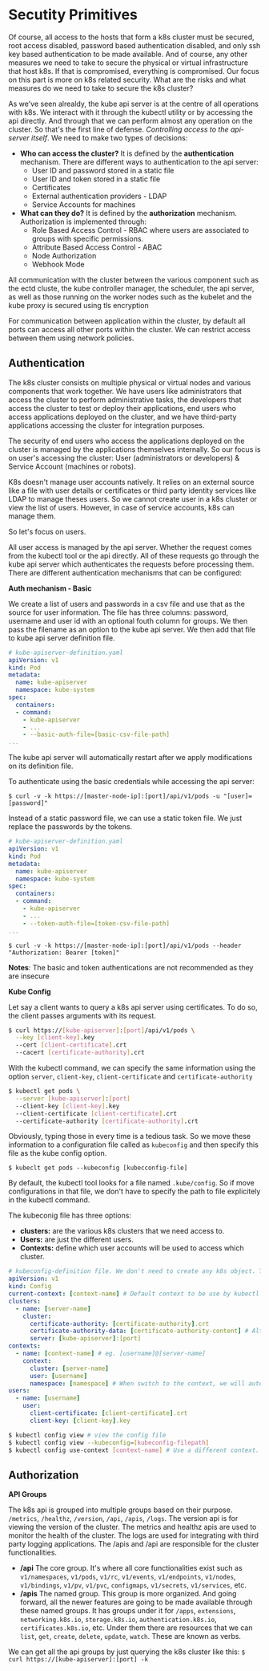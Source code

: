 # Secutity Primitives

Of course, all access to the hosts that form a k8s cluster must be secured, root access disabled, password based authentication disabled, and only ssh key based authentication to be made available. And of course, any other measures we need to take to secure the physical or virtual infrastructure that host k8s. If that is compromised, everything is compromised. Our focus on this part is more on k8s related security. What are the risks and what measures do we need to take to secure the k8s cluster?

As we've seen alrealdy, the kube api server is at the centre of all operations with k8s. We interact with it through the kubectl utility or by accessing the api directly. And through that we can perform almost any operation on the cluster. So that's the first line of defense. *Controlling access to the api-server itself*. We need to make two types of decisions:

- **Who can access the cluster?** It is defined by the **authentication** mechanism. There are different ways to authentication to the api server:
  - User ID and password stored in a static file
  - User ID and token stored in a static file
  - Certificates
  - External authentication providers - LDAP
  - Service Accounts for machines
- **What can they do?** It is defined by the **authorization** mechanism. Authorization is implemented through:
  - Role Based Access Control - RBAC where users are associated to groups with specific permissions.
  - Attribute Based Access Control - ABAC
  - Node Authorization
  - Webhook Mode

All communication with the cluster between the various component such as the ectd cluste, the kube controller manager, the scheduler, the api server, as well as those running on the worker nodes such as the kubelet and the kube proxy is secured using tls encryption

For communication between application within the cluster, by default all ports can access all other ports within the cluster. We can restrict access between them using network policies.

## Authentication

The k8s cluster consists on multiple physical or virtual nodes and various components that work together. We have users like administrators that access the cluster to perform administrative tasks, the developers that access the cluster to test or deploy their applications, end users who access applications deployed on the cluster, and we have third-party applications accessing the cluster for integration purposes.

The security of end users who access the applications deployed on the cluster is managed by the applications themselves internally. So our focus is on user's accessing the cluster: User (administrators or developers) & Service Account (machines or robots).

K8s doesn't manage user accounts natively. It relies on an external source like a file with user details or certificates or third party identity services like LDAP to manage theses users. So we cannot create user in a k8s cluster or view the list of users. However, in case of service accounts, k8s can manage them.

So let's focus on users.

All user access is managed by the api server. Whether the request comes from the kubectl tool or the api directly. All of these requests go through the kube api server which authenticates the requests before processing them. There are different authentication mechanisms that can be configured:

**Auth mechanism - Basic**

We create a list of users and passwords in a csv file and use that as the source for user information. The file has three columns: password, username and user id with an optional fouth column for groups. We then pass the filename as an option to the kube api server. We then add that file to kube api server definition file.

```yaml
# kube-apiserver-definition.yaml
apiVersion: v1
kind: Pod
metadata:
  name: kube-apiserver
  namespace: kube-system
spec:
  containers:
  - command:
    - kube-apiserver
    - ...
    - --basic-auth-file=[basic-csv-file-path]
...
```

The kube api server will automatically restart after we apply modifications on its definition file.

To authenticate using the basic credentials while accessing the api server:

`$ curl -v -k https://[master-node-ip]:[port]/api/v1/pods -u "[user]=[password]"`

Instead of a static password file, we can use a static token file. We just replace the passwords by the tokens.

```yaml
# kube-apiserver-definition.yaml
apiVersion: v1
kind: Pod
metadata:
  name: kube-apiserver
  namespace: kube-system
spec:
  containers:
  - command:
    - kube-apiserver
    - ...
    - --token-auth-file=[token-csv-file-path]
...
```

`$ curl -v -k https://[master-node-ip]:[port]/api/v1/pods --header "Authorization: Bearer [token]"`

**Notes**: The basic and token authentications are not recommended as they are insecure

**Kube Config**

Let say a client wants to query a k8s api server using certificates. To do so, the client passes arguments with its request.

```bash
$ curl https://[kube-apiserver]:[port]/api/v1/pods \
  --key [client-key].key
  --cert [client-certificate].crt
  --cacert [certificate-authority].crt
```

With the kubectl command, we can specify the same information using the option `server`, `client-key`, `client-certificate` and `certificate-authority`

```bash
$ kubectl get pods \
  --server [kube-apiserver]:[port]
  --client-key [client-key].key
  --client-certificate [client-certificate].crt
  --certificate-authority [certificate-authority].crt
```

Obviously, typing those in every time is a tedious task. So we move these information to a configuration file called as `kubeconfig` and then specify this file as the kube config option.

`$ kubeclt get pods --kubeconfig [kubecconfig-file]`

By default, the kubectl tool looks for a file named `.kube/config`. So if move configurations in that file, we don't have to specify the path to file explicitely in the kubectl command.

The kubeconig file has three options: 

- **clusters:** are the various k8s clusters that we need access to.
- **Users:** are just the different users.
- **Contexts:** define which user accounts will be used to access which cluster.


```yaml
# kubeconfig-definition file. We don't need to create any k8s object. The kubectl will read it
apiVersion: v1
kind: Config
current-context: [context-name] # Default context to be use by kubectl
clusters:
  - name: [server-name]
    cluster:
      certificate-authority: [certificate-authority].crt
      certificate-authority-data: [certificate-authority-content] # Alternative to certificate-authority field
      server: [kube-apiserver]:[port]
contexts:
  - name: [context-name] # eg. [username]@[server-name]
    context:
      cluster: [server-name]
      user: [username]
      namespace: [namespace] # When switch to the context, we will auto get to the namespace
users:
  - name: [username]
    user:
      client-certificate: [client-certificate].crt
      client-key: [client-key].key
```

```bash
$ kubectl config view # view the config file
$ kubectl config view --kubeconfig=[kubeconfig-filepath]
$ kubectl config use-context [context-name] # Use a different context. This will edit the kubeconfig file
```

## Authorization

**API Groups**

The k8s api is grouped into multiple groups based on their purpose. `/metrics`, `/healthz`, `/version`, `/api`, `/apis`, `/logs`. The version api is for viewing the version of the cluster. The metrics and healthz apis are used to monitor the health of the cluster. The logs are used for integrating with third party logging applications. The /apis and /api are responsible for the cluster functionalities.

- **/api** The core group. It's where all core functionalities exist such as `v1/namespaces`, `v1/pods`, `v1/rc`, `v1/events`, `v1/endpoints`, `v1/nodes`, `v1/bindings`, `v1/pv`, `v1/pvc`, `configmaps`, `v1/secrets`, `v1/services`, etc. 
- **/apis** The named group. This group is more organized. And going forward, all the newer features are going to be made available through these named groups. It has groups under it for `/apps`, `extensions`, `networking.k8s.io`, `storage.k8s.io`, `authentication.k8s.io`, `certificates.k8s.io`, etc. Under them there are resources that we can `list`, `get`, `create`, `delete`, `update`, `watch`. These are known as verbs.

We can get all the api groups by just querying the k8s cluster like this: `$ curl https://[kube-apiserver]:[port] -k`
